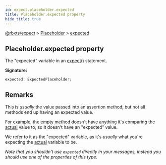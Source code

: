 ```yaml
---
id: expect.placeholder.expected
title: Placeholder.expected property
hide_title: true
---
```


[@rbxts/expect](./expect.md) &gt; [Placeholder](./expect.placeholder.md) &gt; [expected](./expect.placeholder.expected.md)

## Placeholder.expected property

The "expected" variable in an [expect()](./expect.expect.md) statement.

**Signature:**

```typescript
expected: ExpectedPlaceholder;
```

## Remarks

This is _usually_ the value passed into an assertion method, but not all methods end up having an expected value.

For example, the [empty](./expect.assertion.empty.md) method doesn't have anything it's comparing the [actual](./expect.placeholder.actual.md) value to, so it doesn't have an "expected" value.

We refer to it as the "expected" variable, as it's _usually_ what you're expecting the [actual](./expect.placeholder.actual.md) variable to be.

_Note that you shouldn't use `expected` directly in your messages, instead you should use one of the properties of this type._
